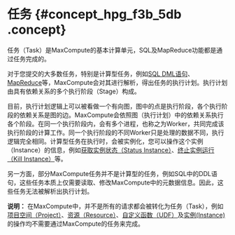 # 任务 {#concept_hpg_f3b_5db .concept}

任务（Task）是MaxCompute的基本计算单元，SQL及MapReduce功能都是通过任务完成的。

对于您提交的大多数任务，特别是计算型任务，例如[SQL DML语句](../../../../intl.zh-CN/用户指南/SQL/INSERT操作.md)、[MapReduce](../../../../intl.zh-CN/用户指南/MapReduce/概要/MapReduce概述.md)等，MaxCompute会对其进行解析，得出任务的执行计划。执行计划由具有依赖关系的多个执行阶段（Stage）构成。

目前，执行计划逻辑上可以被看做一个有向图，图中的点是执行阶段，各个执行阶段的依赖关系是图的边。MaxCompute会依照图（执行计划）中的依赖关系执行各个阶段。在同一个执行阶段内，会有多个进程，也称之为Worker，共同完成该执行阶段的计算工作。同一个执行阶段的不同Worker只是处理的数据不同，执行逻辑完全相同。计算型任务在执行时，会被实例化，您可以操作这个实例（Instance）的信息，例如[获取实例状态（Status Instance）](../../../../intl.zh-CN/用户指南/常用命令/实例操作.md)、[终止实例运行（Kill Instance）](../../../../intl.zh-CN/用户指南/常用命令/实例操作.md)等。

另一方面，部分MaxCompute任务并不是计算型的任务，例如SQL中的DDL语句，这些任务本质上仅需要读取、修改MaxCompute中的元数据信息。因此，这些任务无法被解析出执行计划。

**说明：** 在MaxCompute中，并不是所有的请求都会被转化为任务（Task），例如[项目空间（Project）](intl.zh-CN/产品简介/基本概念/项目空间.md)、[资源（Resource）](intl.zh-CN/产品简介/基本概念/资源.md)、[自定义函数（UDF）](intl.zh-CN/产品简介/基本概念/函数.md)及[实例\(Instance\)](intl.zh-CN/产品简介/基本概念/任务实例.md)的操作均不需要通过MaxCompute的任务来完成。

